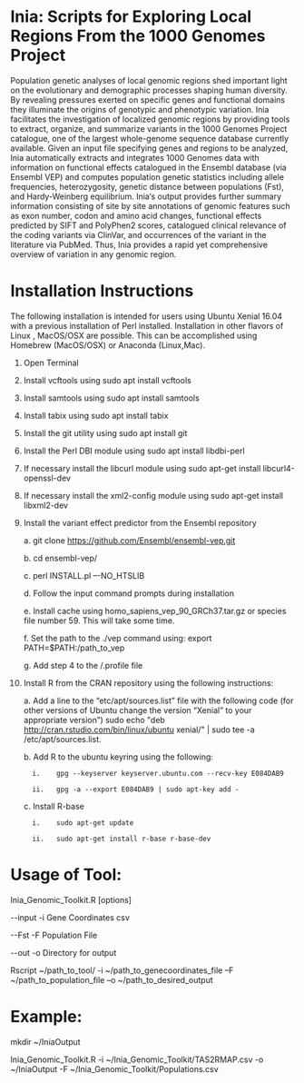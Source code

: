 # Inia: Scripts for Exploring Local Regions From the 1000 Genomes Project

Population genetic analyses of local genomic regions shed important light on the evolutionary and demographic processes shaping human diversity. By revealing pressures exerted on specific genes and functional domains they illuminate the origins of genotypic and phenotypic variation. Inia facilitates the investigation of localized genomic regions by providing tools to extract, organize, and summarize variants in the 1000 Genomes Project catalogue, one of the largest whole-genome sequence database currently available. Given an input file specifying genes and regions to be analyzed, Inia automatically extracts and integrates 1000 Genomes data with information on functional effects catalogued in the Ensembl database (via Ensembl VEP) and computes population genetic statistics including allele frequencies, heterozygosity, genetic distance between populations (Fst), and Hardy-Weinberg equilibrium. Inia‘s output provides further summary information consisting of site by site annotations of genomic features such as exon number, codon and amino acid changes, functional effects predicted by SIFT and PolyPhen2 scores, catalogued clinical relevance of the coding variants via ClinVar, and occurrences of the variant in the literature via PubMed. Thus, Inia provides a rapid yet comprehensive overview of variation in any genomic region.


# Installation Instructions

The following installation is intended for users using Ubuntu Xenial 16.04 with a previous installation of Perl installed. Installation in other flavors of Linux , MacOS/OSX are possible. This can be accomplished using Homebrew (MacOS/OSX) or Anaconda (Linux,Mac).
1)	Open Terminal

2)	Install vcftools using sudo apt install vcftools

3)	Install samtools using sudo apt install samtools

4)	Install tabix using sudo apt install tabix

5)	Install the git utility using sudo apt install git

6)	Install the Perl DBI module using sudo apt install libdbi-perl

7)	If necessary install the libcurl module using sudo apt-get install libcurl4-openssl-dev

8)	If necessary install the xml2-config module using sudo apt-get install libxml2-dev

9)	Install the variant effect predictor from the Ensembl repository

      a.	git clone https://github.com/Ensembl/ensembl-vep.git
      
      b.	cd ensembl-vep/
      
      c.	perl INSTALL.pl –-NO_HTSLIB
      
      d.	Follow the input command prompts during installation
      
      e.	Install cache using homo_sapiens_vep_90_GRCh37.tar.gz or species file number 59. This will take some time.
      
      f.	Set the path to the ./vep command using: export PATH=$PATH:/path_to_vep
      
      g.	Add step 4 to the /.profile file
      
10)	Install R from the CRAN repository using the following instructions:

      a.	Add a line to the “etc/apt/sources.list” file with the following code (for other versions of Ubuntu change the version “Xenial” to your appropriate version”) sudo echo "deb http://cran.rstudio.com/bin/linux/ubuntu xenial/" | sudo tee -a /etc/apt/sources.list.
      
      b.	Add R to the ubuntu keyring using the following:
      
          i.	gpg --keyserver keyserver.ubuntu.com --recv-key E084DAB9
          
          ii.	gpg -a --export E084DAB9 | sudo apt-key add -
          
      c.	Install R-base
      
          i.	sudo apt-get update
          
          ii.	sudo apt-get install r-base r-base-dev
    
    
# Usage of Tool:

Inia_Genomic_Toolkit.R [options]

--input -i Gene Coordinates csv

--Fst -F Population File

--out -o Directory for output

Rscript ~/path_to_tool/ -i ~/path_to_genecoordinates_file –F ~/path_to_population_file –o ~/path_to_desired_output

# Example:

mkdir ~/IniaOutput

Inia_Genomic_Toolkit.R -i ~/Inia_Genomic_Toolkit/TAS2RMAP.csv -o ~/IniaOutput -F ~/Inia_Genomic_Toolkit/Populations.csv
